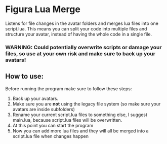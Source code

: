 # Figura Lua Merge

Listens for file changes in the avatar folders and merges lua files into one script.lua. This means you can split your code into multiple files and structure your avatar, instead of having the whole code in a single file.

### WARNING: Could potentially overwrite scripts or damage your files, so use at your own risk and make sure to back up your avatars!

## How to use:

Before running the program make sure to follow these steps:

1. Back up your avatars.
2. Make sure you are **not** using the legacy file system (so make sure your avatars are inside subfolders)
3. Rename your current script.lua files to something else, I suggest main.lua, because script.lua files will be overwritten.
4. At this point you can start the program
5. Now you can add more lua files and they will all be merged into a script.lua file when changes happen

